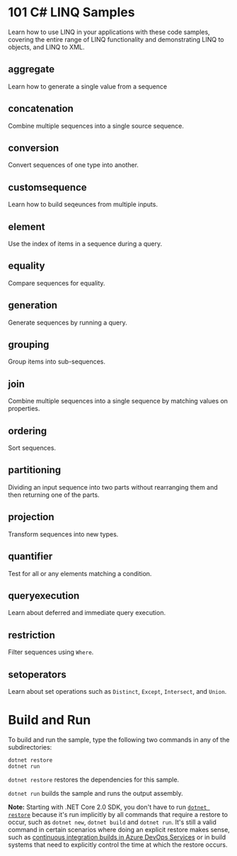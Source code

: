 # 101 C# LINQ Samples

Learn how to use LINQ in your applications with these code samples, covering the entire range of LINQ functionality and demonstrating LINQ
to objects, and LINQ to XML.

## aggregate

Learn how to generate a single value from a sequence

## concatenation

Combine multiple sequences into a single source sequence.

## conversion

Convert sequences of one type into another.

## customsequence

Learn how to build seqeunces from multiple inputs.

## element

Use the index of items in a sequence during a query.

## equality

Compare sequences for equality.

## generation

Generate sequences by running a query.

## grouping

Group items into sub-sequences.

## join

Combine multiple sequences into a single sequence
by matching values on properties.

## ordering

Sort sequences.

## partitioning

Dividing an input sequence into two parts without rearranging
them and then returning one of the parts.

## projection

Transform sequences into new types.

## quantifier

Test for all or any elements matching a condition.

## queryexecution

Learn about deferred and immediate query execution.

## restriction

Filter sequences using `Where`.

## setoperators

Learn about set operations such as `Distinct`, `Except`, `Intersect`,
and `Union`. 

# Build and Run

To build and run the sample, type the following two commands in any of the subdirectories:

```
dotnet restore
dotnet run
```

`dotnet restore` restores the dependencies for this sample.

`dotnet run` builds the sample and runs the output assembly.

**Note:** Starting with .NET Core 2.0 SDK, you don't have to run [`dotnet restore`](https://docs.microsoft.com/dotnet/core/tools/dotnet-restore) because it's run implicitly by all commands that require a restore to occur, such as `dotnet new`, `dotnet build` and `dotnet run`. It's still a valid command in certain scenarios where doing an explicit restore makes sense, such as [continuous integration builds in Azure DevOps Services](https://docs.microsoft.com/azure/devops/build-release/apps/aspnet/build-aspnet-core) or in build systems that need to explicitly control the time at which the restore occurs.

